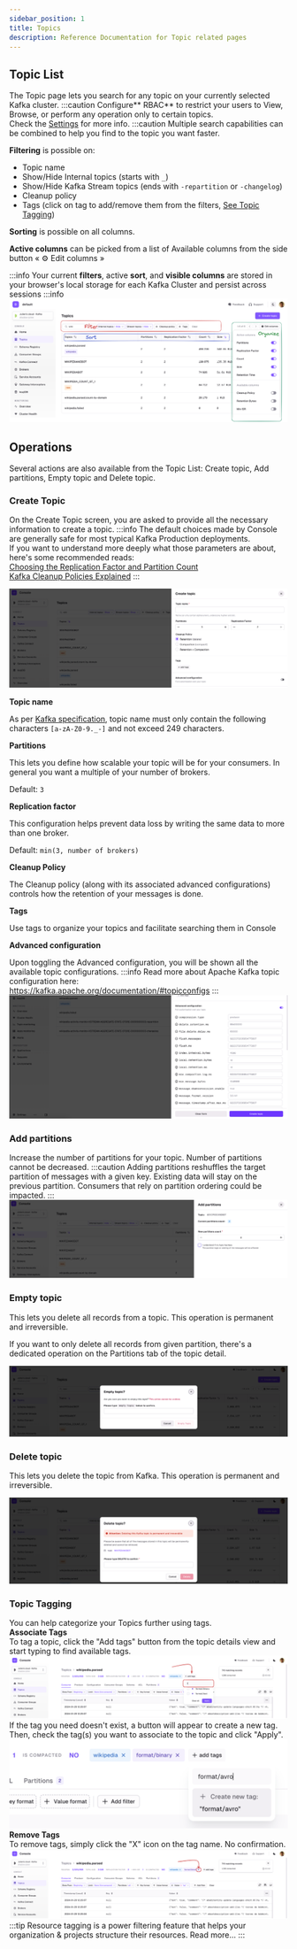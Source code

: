```yaml
---
sidebar_position: 1
title: Topics
description: Reference Documentation for Topic related pages
---
```


## Topic List

The Topic page lets you search for any topic on your currently selected Kafka cluster.
:::caution
Configure** RBAC** to restrict your users to View, Browse, or perform any operation only to certain topics.  
Check the [Settings](https://docs.conduktor.io/platform/admin/rbac/) for more info.
:::caution
Multiple search capabilities can be combined to help you find to the topic you want faster.

**Filtering** is possible on:

-   Topic name
-   Show/Hide Internal topics (starts with `_`)
-   Show/Hide Kafka Stream topics (ends with `-repartition` or `-changelog`)
-   Cleanup policy
-   Tags (click on tag to add/remove them from the filters, [See Topic Tagging](#topic-tagging))

**Sorting** is possible on all columns.

**Active columns** can be picked from a list of Available columns from the side button « ⚙️ Edit columns »

:::info
Your current **filters**, active **sort**, and **visible columns** are stored in your browser's local storage for each Kafka Cluster and persist across sessions
:::info
![img.png](img/topic-list.png)

## Operations

Several actions are also available from the Topic List: Create topic, Add partitions, Empty topic and Delete topic.

### Create Topic

On the Create Topic screen, you are asked to provide all the necessary information to create a topic.
:::info
The default choices made by Console are generally safe for most typical Kafka Production deployments.  
If you want to understand more deeply what those parameters are about, here's some recommended reads:  
[Choosing the Replication Factor and Partition Count](https://www.conduktor.io/kafka/kafka-topics-choosing-the-replication-factor-and-partitions-count/)  
[Kafka Cleanup Policies Explained](https://www.conduktor.io/kafka/kafka-topic-configuration-log-compaction/)
:::

![Image](img/topic-create.png)

**Topic name**

As per [Kafka specification](https://github.com/apache/kafka/blob/08c437d25e74d63f11ae3f184dfb3889d4639ece/clients/src/main/java/org/apache/kafka/common/internals/Topic.java#L49-L62), topic name must only contain the following characters `[a-zA-Z0-9._-]` and not exceed 249 characters.

**Partitions**

This lets you define how scalable your topic will be for your consumers. In general you want a multiple of your number of brokers.

Default: `3`

**Replication factor**

This configuration helps prevent data loss by writing the same data to more than one broker.

Default: `min(3, number of brokers)`

**Cleanup Policy**

The Cleanup policy (along with its associated advanced configurations) controls how the retention of your messages is done.

**Tags**

Use tags to organize your topics and facilitate searching them in Console

**Advanced configuration**

Upon toggling the Advanced configuration, you will be shown all the available topic configurations.
:::info
Read more about Apache Kafka topic configuration here:  
<https://kafka.apache.org/documentation/#topicconfigs>
:::
![Image](img/topic-create-advanced.png)

### Add partitions

Increase the number of partitions for your topic. Number of partitions cannot be decreased.
:::caution
Adding partitions reshuffles the target partition of messages with a given key. Existing data will stay on the previous partition. Consumers that rely on partition ordering could be impacted.
:::
![Image](img/topic-add-partitions.png)

### Empty topic

This lets you delete all records from a topic. This operation is permanent and irreversible.

If you want to only delete all records from given partition, there's a dedicated operation on the Partitions tab of the topic detail.

![Image](img/topic-empty.png)

### Delete topic

This lets you delete the topic from Kafka. This operation is permanent and irreversible.

![Image](img/topic-delete.png)
          
### Topic Tagging
You can help categorize your Topics further using tags.  
**Associate Tags**  
To tag a topic, click the "Add tags" button from the topic details view and start typing to find available tags.  
![Image](img/tag-add.png)
If the tag you need doesn't exist, a button will appear to create a new tag.  
Then, check the tag(s) you want to associate to the topic and click "Apply".  
![Image](img/tag-new.png)  
**Remove Tags**  
To remove tags, simply click the "X" icon on the tag name. No confirmation.  
![Image](img/tag-delete.png)  
:::tip
Resource tagging is a power filtering feature that helps your organization & projects structure their resources. Read more...
:::